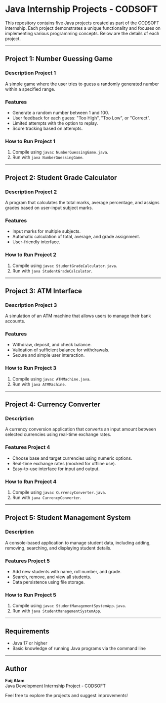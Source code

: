 # Java Internship Projects - CODSOFT

This repository contains five Java projects created as part of the CODSOFT internship. Each project demonstrates a unique functionality and focuses on implementing various programming concepts. Below are the details of each project.

---

## Project 1: Number Guessing Game

### Description Project 1

A simple game where the user tries to guess a randomly generated number within a specified range.

### Features

- Generate a random number between 1 and 100.
- User feedback for each guess: "Too High", "Too Low", or "Correct".
- Limited attempts with the option to replay.
- Score tracking based on attempts.

### How to Run Project 1
 
1. Compile using `javac NumberGuessingGame.java`.
2. Run with `java NumberGuessingGame`.

---

## Project 2: Student Grade Calculator

### Description Project 2

A program that calculates the total marks, average percentage, and assigns grades based on user-input subject marks.

### Features

- Input marks for multiple subjects.
- Automatic calculation of total, average, and grade assignment.
- User-friendly interface.

### How to Run Project 2

1. Compile using `javac StudentGradeCalculator.java`.
2. Run with `java StudentGradeCalculator`.

---

## Project 3: ATM Interface

### Description Project 3

A simulation of an ATM machine that allows users to manage their bank accounts.

### Features 

- Withdraw, deposit, and check balance.
- Validation of sufficient balance for withdrawals.
- Secure and simple user interaction.

### How to Run Project 3

1. Compile using `javac ATMMachine.java`.
2. Run with `java ATMMachine`.

---

## Project 4: Currency Converter

### Description

A currency conversion application that converts an input amount between selected currencies using real-time exchange rates.

### Features Project 4

- Choose base and target currencies using numeric options.
- Real-time exchange rates (mocked for offline use).
- Easy-to-use interface for input and output.

### How to Run Project 4

1. Compile using `javac CurrencyConverter.java`.
2. Run with `java CurrencyConverter`.

---

## Project 5: Student Management System

### Description

A console-based application to manage student data, including adding, removing, searching, and displaying student details.

### Features Project 5

- Add new students with name, roll number, and grade.
- Search, remove, and view all students.
- Data persistence using file storage.

### How to Run Project 5

1. Compile using `javac StudentManagementSystemApp.java`.
2. Run with `java StudentManagementSystemApp`.

---

## Requirements

- Java 17 or higher
- Basic knowledge of running Java programs via the command line

---

## Author

**Faij Alam**  
Java Development Internship Project - CODSOFT

Feel free to explore the projects and suggest improvements!
